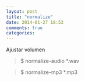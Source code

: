 ```yaml
---
layout: post
title: "normalize"
date: 2014-01-27 18:53
comments: true
categories: 
---
```

Ajustar volumen

>$ normalize-audio *.wav  

>$ normalize-mp3 *.mp3 

